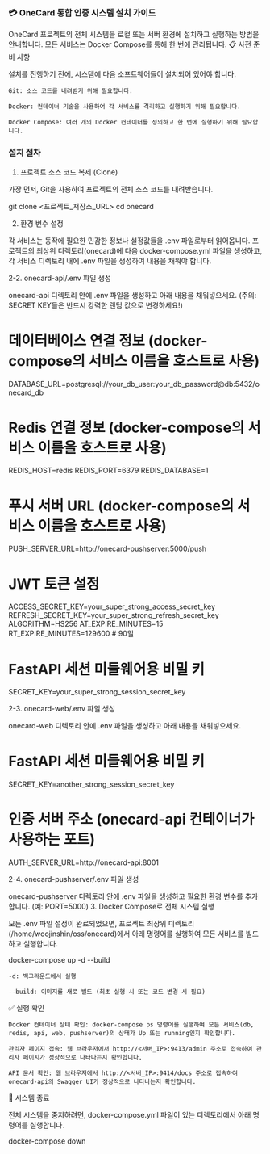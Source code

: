 ### 💳 OneCard 통합 인증 시스템 설치 가이드

OneCard 프로젝트의 전체 시스템을 로컬 또는 서버 환경에 설치하고 실행하는 방법을 안내합니다. 모든 서비스는 Docker Compose를 통해 한 번에 관리됩니다.
📋 사전 준비 사항

설치를 진행하기 전에, 시스템에 다음 소프트웨어들이 설치되어 있어야 합니다.

    Git: 소스 코드를 내려받기 위해 필요합니다.

    Docker: 컨테이너 기술을 사용하여 각 서비스를 격리하고 실행하기 위해 필요합니다.

    Docker Compose: 여러 개의 Docker 컨테이너를 정의하고 한 번에 실행하기 위해 필요합니다.

### 설치 절차
1. 프로젝트 소스 코드 복제 (Clone)

가장 먼저, Git을 사용하여 프로젝트의 전체 소스 코드를 내려받습니다.

git clone <프로젝트_저장소_URL>
cd onecard

2. 환경 변수 설정

각 서비스는 동작에 필요한 민감한 정보나 설정값들을 .env 파일로부터 읽어옵니다. 프로젝트의 최상위 디렉토리(onecard)에 다음 docker-compose.yml 파일을 생성하고, 각 서비스 디렉토리 내에 .env 파일을 생성하여 내용을 채워야 합니다.

2-2. onecard-api/.env 파일 생성

onecard-api 디렉토리 안에 .env 파일을 생성하고 아래 내용을 채워넣으세요. (주의: SECRET KEY들은 반드시 강력한 랜덤 값으로 변경하세요!)

# 데이터베이스 연결 정보 (docker-compose의 서비스 이름을 호스트로 사용)
DATABASE_URL=postgresql://your_db_user:your_db_password@db:5432/onecard_db

# Redis 연결 정보 (docker-compose의 서비스 이름을 호스트로 사용)
REDIS_HOST=redis
REDIS_PORT=6379
REDIS_DATABASE=1

# 푸시 서버 URL (docker-compose의 서비스 이름을 호스트로 사용)
PUSH_SERVER_URL=http://onecard-pushserver:5000/push

# JWT 토큰 설정
ACCESS_SECRET_KEY=your_super_strong_access_secret_key
REFRESH_SECRET_KEY=your_super_strong_refresh_secret_key
ALGORITHM=HS256
AT_EXPIRE_MINUTES=15
RT_EXPIRE_MINUTES=129600 # 90일

# FastAPI 세션 미들웨어용 비밀 키
SECRET_KEY=your_super_strong_session_secret_key

2-3. onecard-web/.env 파일 생성

onecard-web 디렉토리 안에 .env 파일을 생성하고 아래 내용을 채워넣으세요.

# FastAPI 세션 미들웨어용 비밀 키
SECRET_KEY=another_strong_session_secret_key

# 인증 서버 주소 (onecard-api 컨테이너가 사용하는 포트)
AUTH_SERVER_URL=http://onecard-api:8001

2-4. onecard-pushserver/.env 파일 생성

onecard-pushserver 디렉토리 안에 .env 파일을 생성하고 필요한 환경 변수를 추가합니다. (예: PORT=5000)
3. Docker Compose로 전체 시스템 실행

모든 .env 파일 설정이 완료되었으면, 프로젝트 최상위 디렉토리 (/home/woojinshin/oss/onecard)에서 아래 명령어를 실행하여 모든 서비스를 빌드하고 실행합니다.

docker-compose up -d --build

    -d: 백그라운드에서 실행

    --build: 이미지를 새로 빌드 (최초 실행 시 또는 코드 변경 시 필요)

✅ 실행 확인

    Docker 컨테이너 상태 확인: docker-compose ps 명령어를 실행하여 모든 서비스(db, redis, api, web, pushserver)의 상태가 Up 또는 running인지 확인합니다.

    관리자 페이지 접속: 웹 브라우저에서 http://<서버_IP>:9413/admin 주소로 접속하여 관리자 페이지가 정상적으로 나타나는지 확인합니다.

    API 문서 확인: 웹 브라우저에서 http://<서버_IP>:9414/docs 주소로 접속하여 onecard-api의 Swagger UI가 정상적으로 나타나는지 확인합니다.

🛑 시스템 종료

전체 시스템을 중지하려면, docker-compose.yml 파일이 있는 디렉토리에서 아래 명령어를 실행합니다.

docker-compose down
